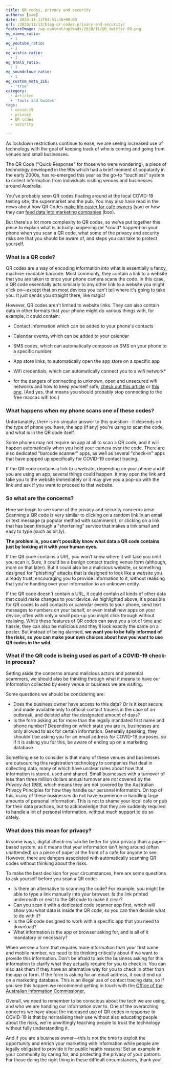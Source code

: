 ```yaml
---
title: QR codes, privacy and security
authors: [sam]
date: 2020-11-13T04:51:48+00:00
url: /2020/11/13/blog-qr-codes-privacy-and-security/
featureImage: /wp-content/uploads/2020/11/QR_twitter-09.png
eg_vimeo_ratio:
  - 1
eg_youtube_ratio:
  - 1
eg_wistia_ratio:
  - 1
eg_html5_ratio:
  - 1
eg_soundcloud_ratio:
  - 1
eg_custom_meta_216:
  - 'true'
category:
  - Articles
  - 'Tools and Guides'
tags:
  - covid-19
  - privacy
  - QR codes
  - security

---
```

As lockdown restrictions continue to ease, we are seeing increased use of technology with the goal of keeping track of who is coming and going from venues and small businesses.

The QR Code ("Quick Response" for those who were wondering), a piece of technology developed in the 90s which had a brief moment of popularity in the early 2000s, has re-emerged this year as the go-to "touchless" system to collect information from individuals visiting venues and businesses around Australia.

You've probably seen QR codes floating around at the local COVID-19 testing site, the supermarket and the pub. You may also have read in the news about how QR Codes [make life easier for cafe owners][1] (yay) or how they can [feed data into marketing companies][2] (boo).

But there's a lot more complexity to QR codes, so we've put together this piece to explain what is actually happening (or \*could\* happen) on your phone when you scan a QR code, what some of the privacy and security risks are that you should be aware of, and steps you can take to protect yourself.

### What is a QR code?

QR codes are a way of encoding information into what is essentially a fancy, machine-readable barcode. Most commonly, they contain a link to a website that you are taken to once your phone camera scans the code. In this case, a QR code essentially acts similarly to any other link to a website you might click on—except that on most devices you can't tell where it's going to take you. It just sends you straight there, like magic!

However, QR codes aren't limited to website links. They can also contain data in other formats that your phone might do various things with, for example, it could contain:

  * Contact information which can be added to your phone's contacts
  * Calendar events, which can be added to your calendar
  * SMS codes, which can automatically compose an SMS on your phone to a specific number
  * App store links, to automatically open the app store on a specific app
  * Wifi credentials, which can automatically connect you to a wifi network*

* for the dangers of connecting to unknown, open and unsecured wifi networks and how to keep yourself safe, [check out this article][3] or [this one][4]. (And yes, that means you should probably stop connecting to the free maccas wifi too.)

### What happens when my phone scans one of these codes?

Unfortunately, there is no singular answer to this question—it depends on the type of phone you have, the app (if any) you're using to scan the code, and what is in the QR code itself.

Some phones may not require an app at all to scan a QR code, and it will happen automatically when you hold your camera over the code. There are also dedicated "barcode scanner" apps, as well as several "check-in" apps that have popped up specifically for COVID-19 contact tracing.

If the QR code contains a link to a website, depending on your phone and if you are using an app, several things could happen. It may open the link and take you to the website immediately or it may give you a pop-up with the link and ask if you want to proceed to that website.

### So what are the concerns?

Here we begin to see some of the privacy and security concerns arise. Scanning a QR code is very similar to clicking on a random link in an email or text message (a popular method with scammers!), or clicking on a link that has been through a "shortening" service that makes a link small and easy to type (such as bit.ly).

**The problem is, you can't possibly know what data a QR code contains just by looking at it with your human eyes.**

If the QR code contains a URL, you won&#8217;t know where it will take you until you scan it. Sure, it could be a benign contact tracing venue form (although, more on that later). But it could also be a malicious website, or something designed for "phishing" attacks that is designed to look like a website you already trust, encouraging you to provide information to it, without realising that you're handing over your information to an unknown entity.

If the QR code doesn't contain a URL, it could contain all kinds of other data that could make changes to your device. As highlighted above, it's possible for QR codes to add contacts or calendar events to your phone, send text messages to numbers on your behalf, or even install new apps on your device, often with only a small pop-up you might click through without realising. While these features of QR codes can save you a lot of time and hassle, they can also be malicious and they'll look exactly the same on a poster. But instead of being alarmed, **we want you to be fully informed of the risks, so you can make your own choices about how you want to use QR codes in the wild.**

### What if the QR code is being used as part of a COVID-19 check-in process?

Setting aside the concerns around malicious actors and potential scammers, we should also be thinking through what it means to have our information collected by every venue or business we are visiting.

Some questions we should be considering are:

  * Does the business owner have access to this data? Or is it kept secure and made available only to official contact tracers in the case of an outbreak, and deleted after the designated amount of days?
  * Is the form asking us for more than the legally mandated first name and phone number? Depending on which state you are in, businesses are only allowed to ask for certain information. Generally speaking, they shouldn't be asking you for an email address for COVID-19 purposes, so if it is asking you for this, be aware of ending up on a marketing database.

Something else to consider is that many of these venues and businesses are outsourcing this registration technology to companies that deal in collecting data, many of which have unclear rules about how that information is stored, used and shared. Small businesses with a turnover of less than three million dollars annual turnover are _not_ covered by the _Privacy Act 1988,_ which means they are not covered by the Australian Privacy Principles for how they handle our personal information. On top of this, many of these businesses do not have experience in handling large amounts of personal information. This is not to shame your local cafe or pub for their data practices, but to acknowledge that they are suddenly required to handle a lot of personal information, without much support to do so safely.

### What does this mean for privacy?

In some ways, digital check-ins can be better for your privacy than a paper-based system, as it means that your information isn't lying around (often unattended) on a piece of paper at the front of a cafe for anyone to see. However, there are dangers associated with automatically scanning QR codes without thinking about the risks.

To make the best decision for your circumstances, here are some questions to ask yourself before you scan a QR code:

  * Is there an alternative to scanning the code? For example, you might be able to type a link manually into your browser. Is the link printed underneath or next to the QR code to make it clear?
  * Can you scan it with a dedicated code scanner app first, which will show you what data is inside the QR code, so you can then decide what to do with it?
  * Is the QR code designed to work with a specific app that you need to download?
  * What information is the app or browser asking for, and is all of it mandatory or necessary?

When we see a form that requires more information than your first name and mobile number, we need to be thinking critically about if we want to provide this information. Don't be afraid to ask the business asking for this information to clarify what they actually require for you to check in. You can also ask them if they have an alternative way for you to check in other than the app or form. If the form is asking for an email address, it could end up on a marketing database. This is an illegal use of contact tracing data, so if you see this happen we recommend getting in touch with the [Office of the Australian Information Commissioner.][5]

Overall, we need to remember to be conscious about the tech we are using, and who we are handing our information over to. One of the overarching concerns we have about the increased use of QR codes in response to COVID-19 is that by normalising their use without also educating people about the risks, we're unwittingly teaching people to trust the technology without fully understanding it.

And if you are a business owner—this is not the time to exploit the opportunity and enrich your marketing with information while people are legally obligated to provide it for public health reasons! Set an example in your community by caring for, and protecting the privacy of your patrons. For those doing the right thing in these difficult circumstances, thank you!

 [1]: https://www.abc.net.au/news/2020-09-10/how-to-use-qr-codes-at-cafes-in-covid-pandemic/12627300
 [2]: https://www.abc.net.au/news/2020-10-31/covid-19-check-in-data-using-qr-codes-raises-privacy-concerns/12823432
 [3]: https://www.wired.com/story/public-wifi-safety-tips/
 [4]: https://www.cloudwards.net/dangers-of-public-wifi/
 [5]: https://www.oaic.gov.au/
